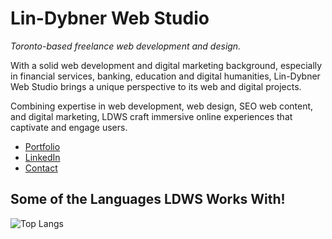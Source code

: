 # Lin-Dybner Web Studio

*Toronto-based freelance web development and design.*

With a solid web development and digital marketing background, especially in financial services, banking, education and digital humanities, Lin-Dybner Web Studio brings a unique perspective to its web and digital projects.

Combining expertise in web development, web design, SEO web content, and digital marketing, LDWS craft immersive online experiences that captivate and engage users.

- [Portfolio](http://lindybner.com)
- [LinkedIn](http://linkedin.com/company/lindybner/)
- [Contact](http://lindybner.com/#contact)

## Some of the Languages LDWS Works With!

![Top Langs](https://github-readme-stats.vercel.app/api/top-langs/?username=jimlindybner&layout=compact)

<!--
**jimlindybner/jimlindybner** is a ✨ _special_ ✨ repository because its `README.md` (this file) appears on your GitHub profile.

Here are some ideas to get you started:

- 🔭 I’m currently working on ...
- 🌱 I’m currently learning ...
- 👯 I’m looking to collaborate on ...
- 🤔 I’m looking for help with ...
- 💬 Ask me about ...
- 📫 How to reach me: ...
- 😄 Pronouns: ...
- ⚡ Fun fact: ...
-->

